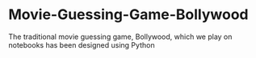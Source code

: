 # Movie-Guessing-Game-Bollywood
The traditional movie guessing game, Bollywood, which we play on notebooks has been designed using Python

